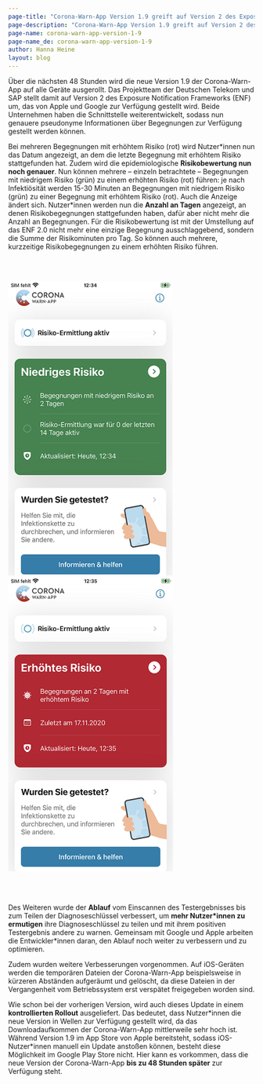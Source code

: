 ```yaml
---
page-title: "Corona-Warn-App Version 1.9 greift auf Version 2 des Exposure Notification Framework zurück"
page-description: "Corona-Warn-App Version 1.9 greift auf Version 2 des Exposure Notification Framework zurück"
page-name: corona-warn-app-version-1-9
page-name_de: corona-warn-app-version-1-9
author: Hanna Heine
layout: blog
---
```

 
Über die nächsten 48 Stunden wird die neue Version 1.9 der Corona-Warn-App auf alle Geräte ausgerollt. Das Projektteam der Deutschen Telekom und SAP stellt damit auf  Version 2 des Exposure Notification Frameworks (ENF) um, das von Apple und Google zur Verfügung gestellt wird. Beide Unternehmen haben die Schnittstelle weiterentwickelt, sodass nun genauere pseudonyme Informationen über Begegnungen zur Verfügung  gestellt werden können.
 
<!-- overview -->

Bei mehreren Begegnungen mit erhöhtem Risiko (rot) wird Nutzer\*innen nun das Datum angezeigt, an dem die letzte Begegnung mit erhöhtem Risiko stattgefunden hat. Zudem wird die epidemiologische **Risikobewertung nun noch genauer**. Nun können mehrere – einzeln betrachtete – Begegnungen mit niedrigem Risiko (grün) zu einem erhöhten Risiko (rot) führen: je nach Infektiösität werden 15-30 Minuten an Begegnungen mit niedrigem Risiko (grün) zu einer Begegnung mit erhöhtem Risiko (rot). Auch die Anzeige ändert sich. Nutzer\*innen werden nun die **Anzahl an Tagen** angezeigt, an denen Risikobegegnungen stattgefunden haben, dafür aber nicht mehr die Anzahl an Begegnungen. Für die Risikobewertung ist mit der Umstellung auf das ENF 2.0 nicht mehr eine einzige Begegnung ausschlaggebend, sondern die Summe der Risikominuten pro Tag. So können auch mehrere, kurzzeitige Risikobegegnungen zu einem erhöhten Risiko führen.


  
<br></br>

<div class="text-center"> <img src="./cwa-low-risk-sreenshot.jpg" title="Corona-Warn-App niedriges Risiko" alt="Corona-Warn-App niedriges Risiko" style="align: center"> <img src="./cwa-high-risk-screenshot.jpg" title="Corona-Warn-App hohes Risiko" alt="Corona-Warn-App hohes Risiko"  ></div>

<br></br>


Des Weiteren wurde der **Ablauf** vom Einscannen des Testergebnisses bis zum Teilen der Diagnoseschlüssel verbessert, um **mehr Nutzer\*innen zu ermutigen** ihre Diagnoseschlüssel zu teilen und mit ihrem positiven Testergebnis andere zu warnen. Gemeinsam mit Google und Apple arbeiten die Entwickler\*innen daran, den Ablauf noch weiter zu verbessern und zu optimieren. 

Zudem wurden weitere Verbesserungen vorgenommen. Auf iOS-Geräten werden die temporären Dateien der Corona-Warn-App beispielsweise in kürzeren Abständen aufgeräumt und gelöscht, da diese Dateien in der Vergangenheit vom Betriebssystem erst verspätet freigegeben worden sind. 

Wie schon bei der vorherigen Version, wird auch dieses Update in einem **kontrollierten Rollout** ausgeliefert. Das bedeutet, dass Nutzer\*innen die neue Version in Wellen zur Verfügung gestellt wird, da das Downloadaufkommen der Corona-Warn-App mittlerweile sehr hoch ist. Während Version 1.9 im App Store von Apple bereitsteht, sodass iOS-Nutzer\*innen manuell ein Update anstoßen können, besteht diese Möglichkeit im Google Play Store nicht. Hier kann es vorkommen, dass die neue Version der Corona-Warn-App **bis zu 48 Stunden später** zur Verfügung steht.


